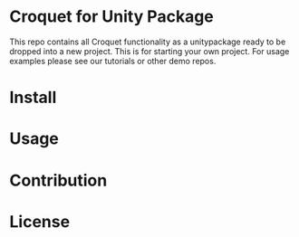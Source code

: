 # Croquet for Unity Package
This repo contains all Croquet functionality as a unitypackage ready to be dropped into a new project. This is for starting your own project. For usage examples please see our tutorials or other demo repos. 

# Install


# Usage


# Contribution


# License


